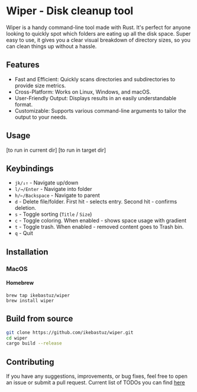 # Wiper - Disk cleanup tool

Wiper is a handy command-line tool made with Rust. It's perfect for anyone looking to quickly spot which folders are eating up all the disk space. Super easy to use, it gives you a clear visual breakdown of directory sizes, so you can clean things up without a hassle.

## Features
- Fast and Efficient: Quickly scans directories and subdirectories to provide size metrics.  
- Cross-Platform: Works on Linux, Windows, and macOS.
- User-Friendly Output: Displays results in an easily understandable format.
- Customizable: Supports various command-line arguments to tailor the output to your needs.

## Usage
[to run in current dir]
[to run in target dir]

## Keybindings
- `jk/↓↑` - Navigate up/down
- `l/→/Enter` - Navigate into folder
- `h/←/Backspace` - Navigate to parent
- `d` - Delete file/folder. First hit - selects entry. Second hit - confirms deletion.
- `s` - Toggle sorting (`Title` / `Size`)
- `c` - Toggle coloring. When enabled - shows space usage with gradient
- `t` - Toggle trash. When enabled - removed content goes to Trash bin.
- `q` - Quit


## Installation

### MacOS
#### Homebrew
```
brew tap ikebastuz/wiper
brew install wiper
```

## Build from source
```bash
git clone https://github.com/ikebastuz/wiper.git
cd wiper
cargo build --release
```

## Contributing
If you have any suggestions, improvements, or bug fixes, feel free to open an issue or submit a pull request.
Current list of TODOs you can find [here]('./src/README.md')
